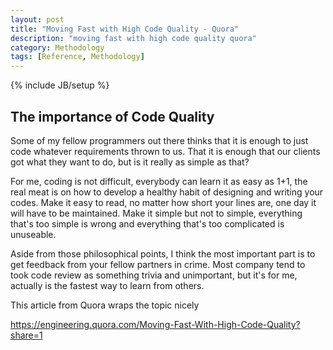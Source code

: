 ```yaml
---
layout: post
title: "Moving Fast with High Code Quality - Quora"
description: "moving fast with high code quality quora"
category: Methodology
tags: [Reference, Methodology]
---
```

{% include JB/setup %}

## The importance of Code Quality

Some of my fellow programmers out there thinks that it is enough to just code whatever requirements thrown to us. That it is enough that our clients got what they want to do, but is it really as simple as that?

For me, coding is not difficult, everybody can learn it as easy as 1+1, the real meat is on how to develop a healthy habit of designing and writing your codes. Make it easy to read, no matter how short your lines are, one day it will have to be maintained. Make it simple but not to simple, everything that's too simple is wrong and everything that's too complicated is unuseable.

Aside from those philosophical points, I think the most important part is to get feedback from your fellow partners in crime. Most company tend to took code review as something trivia and unimportant, but it's for me, actually is the fastest way to learn from others.

This article from Quora wraps the topic nicely

https://engineering.quora.com/Moving-Fast-With-High-Code-Quality?share=1